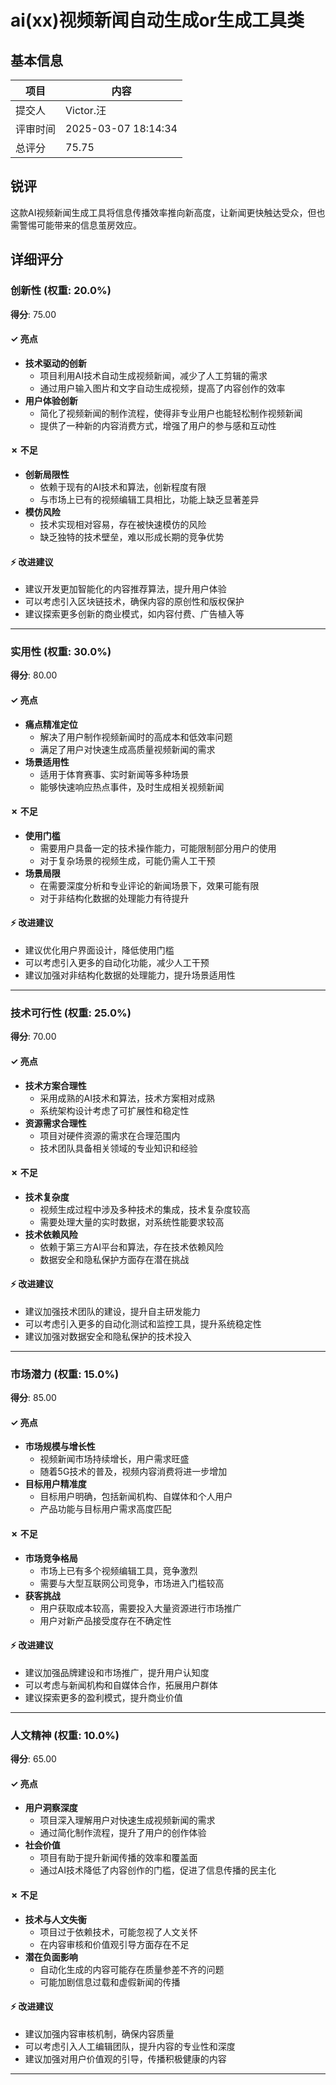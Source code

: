 # ai(xx)视频新闻自动生成or生成工具类

## 基本信息

| 项目 | 内容 |
|------|------|
| 提交人 | Victor.汪 |
| 评审时间 | 2025-03-07 18:14:34 |
| 总评分 | 75.75 |

## 锐评

这款AI视频新闻生成工具将信息传播效率推向新高度，让新闻更快触达受众，但也需警惕可能带来的信息茧房效应。

## 详细评分

### 创新性 (权重: 20.0%)

**得分**: 75.00

#### ✓ 亮点

* **技术驱动的创新**
  * 项目利用AI技术自动生成视频新闻，减少了人工剪辑的需求
  * 通过用户输入图片和文字自动生成视频，提高了内容创作的效率
* **用户体验创新**
  * 简化了视频新闻的制作流程，使得非专业用户也能轻松制作视频新闻
  * 提供了一种新的内容消费方式，增强了用户的参与感和互动性

#### ✗ 不足

* **创新局限性**
  * 依赖于现有的AI技术和算法，创新程度有限
  * 与市场上已有的视频编辑工具相比，功能上缺乏显著差异
* **模仿风险**
  * 技术实现相对容易，存在被快速模仿的风险
  * 缺乏独特的技术壁垒，难以形成长期的竞争优势

#### ⚡ 改进建议

* 建议开发更加智能化的内容推荐算法，提升用户体验
* 可以考虑引入区块链技术，确保内容的原创性和版权保护
* 建议探索更多创新的商业模式，如内容付费、广告植入等

---

### 实用性 (权重: 30.0%)

**得分**: 80.00

#### ✓ 亮点

* **痛点精准定位**
  * 解决了用户制作视频新闻时的高成本和低效率问题
  * 满足了用户对快速生成高质量视频新闻的需求
* **场景适用性**
  * 适用于体育赛事、实时新闻等多种场景
  * 能够快速响应热点事件，及时生成相关视频新闻

#### ✗ 不足

* **使用门槛**
  * 需要用户具备一定的技术操作能力，可能限制部分用户的使用
  * 对于复杂场景的视频生成，可能仍需人工干预
* **场景局限**
  * 在需要深度分析和专业评论的新闻场景下，效果可能有限
  * 对于非结构化数据的处理能力有待提升

#### ⚡ 改进建议

* 建议优化用户界面设计，降低使用门槛
* 可以考虑引入更多的自动化功能，减少人工干预
* 建议加强对非结构化数据的处理能力，提升场景适用性

---

### 技术可行性 (权重: 25.0%)

**得分**: 70.00

#### ✓ 亮点

* **技术方案合理性**
  * 采用成熟的AI技术和算法，技术方案相对成熟
  * 系统架构设计考虑了可扩展性和稳定性
* **资源需求合理性**
  * 项目对硬件资源的需求在合理范围内
  * 技术团队具备相关领域的专业知识和经验

#### ✗ 不足

* **技术复杂度**
  * 视频生成过程中涉及多种技术的集成，技术复杂度较高
  * 需要处理大量的实时数据，对系统性能要求较高
* **技术依赖风险**
  * 依赖于第三方AI平台和算法，存在技术依赖风险
  * 数据安全和隐私保护方面存在潜在挑战

#### ⚡ 改进建议

* 建议加强技术团队的建设，提升自主研发能力
* 可以考虑引入更多的自动化测试和监控工具，提升系统稳定性
* 建议加强对数据安全和隐私保护的技术投入

---

### 市场潜力 (权重: 15.0%)

**得分**: 85.00

#### ✓ 亮点

* **市场规模与增长性**
  * 视频新闻市场持续增长，用户需求旺盛
  * 随着5G技术的普及，视频内容消费将进一步增加
* **目标用户精准度**
  * 目标用户明确，包括新闻机构、自媒体和个人用户
  * 产品功能与目标用户需求高度匹配

#### ✗ 不足

* **市场竞争格局**
  * 市场上已有多个视频编辑工具，竞争激烈
  * 需要与大型互联网公司竞争，市场进入门槛较高
* **获客挑战**
  * 用户获取成本较高，需要投入大量资源进行市场推广
  * 用户对新产品接受度存在不确定性

#### ⚡ 改进建议

* 建议加强品牌建设和市场推广，提升用户认知度
* 可以考虑与新闻机构和自媒体合作，拓展用户群体
* 建议探索更多的盈利模式，提升商业价值

---

### 人文精神 (权重: 10.0%)

**得分**: 65.00

#### ✓ 亮点

* **用户洞察深度**
  * 项目深入理解用户对快速生成视频新闻的需求
  * 通过简化制作流程，提升了用户的创作体验
* **社会价值**
  * 项目有助于提升新闻传播的效率和覆盖面
  * 通过AI技术降低了内容创作的门槛，促进了信息传播的民主化

#### ✗ 不足

* **技术与人文失衡**
  * 项目过于依赖技术，可能忽视了人文关怀
  * 在内容审核和价值观引导方面存在不足
* **潜在负面影响**
  * 自动化生成的内容可能存在质量参差不齐的问题
  * 可能加剧信息过载和虚假新闻的传播

#### ⚡ 改进建议

* 建议加强内容审核机制，确保内容质量
* 可以考虑引入人工编辑团队，提升内容的专业性和深度
* 建议加强对用户价值观的引导，传播积极健康的内容

---

